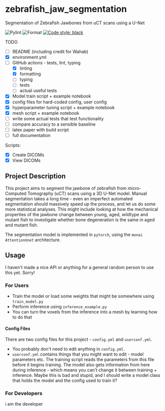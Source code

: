 # zebrafish_jaw_segmentation
Segmentation of Zebrafish Jawbones from uCT scans using a U-Net

![Pylint](https://github.com/JGIBristol/zebrafish_jaw_segmentation/actions/workflows/pylint.yml/badge.svg?branch=main)
![Format](https://github.com/JGIBristol/zebrafish_jaw_segmentation/actions/workflows/format.yml/badge.svg?branch=main)
[![Code style: black](https://img.shields.io/badge/code%20style-black-000000.svg)](https://github.com/psf/black)

TODO
- [ ] README (including credit for Wahab)
- [x] environment.yml
- [ ] GitHub actions - tests, lint, typing
  - [x] linting
  - [x] formatting
  - [ ] typing
  - [ ] tests
  - [ ] actual useful tests

- [x] Model train script + example notebook
- [x] config files for hard-coded config, user config
- [x] hyperparameter tuning script + example notebook
- [x] mesh script + example notebook
- [ ] write some actual tests that test functionality
- [ ] compare accuracy to a sensible baseline
- [ ] latex paper with build script
- [ ] full documentation

Scripts:
- [x] Create DICOMs
- [x] View DICOMs

## Project Description
This project aims to segment the jawbone of zebrafish from micro-Computed Tomography (uCT) scans using a 3D U-Net model.
Manual segmentation takes a long time - even an imperfect automated segmentation should massively speed up the process,
and let us do some more statistical analyses.
This might include looking at how the mechanical properties of the jawbone change between young, aged, wildtype and
mutant fish to investigate whether bone degeneration is the same in aged and mutant fish.

The segmentation model is implemented in `pytorch`, using the `monai` `AttentionUnet` architecture.

## Usage
I haven't made a nice API or anything for a general random person to use this yet. Sorry!

### For Users
- Train the model or load some weights that might be somewhere using `train_model.py`
- Perform inference using `inference_example.py`
- You can turn the voxels from the inference into a mesh by learning how to do that

#### Config Files
There are two config files for this project - `config.yml` and `userconf.yml`.

 - You probably don't need to edit anything in `config.yml`.
 - `userconf.yml` contains things that you might want to edit - model parameters etc.
    The training script reads the parameters from this file before it begins training.
    The model also gets information from here during inference - which means you can't change
    it between training + inference. Maybe this is bad and stupid, and I should write a model class
    that holds the model and the config used to train it?

### For Developers
i am the developer